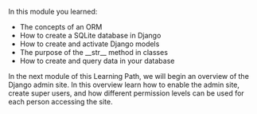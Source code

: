 In this module you learned:
- The concepts of an ORM
- How to create a SQLite database in Django
- How to create and activate Django models
- The purpose of the \_\_str__ method in classes
- How to create and query data in your database

In the next module of this Learning Path, we will begin an overview of the Django admin site. In this overview learn how to enable the admin site, create super users, and how different permission levels can be used for each person accessing the site.